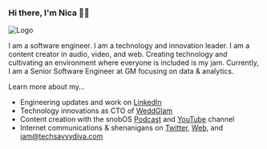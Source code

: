 ### Hi there, I'm Nica 👋🏽
![Logo](http://techsavvydiva.com/home/wp-content/uploads/2016/09/TechSavvyDiva-Gold-Logo-Twitter-Cover1.jpg)

I am a software engineer. I am a technology and innovation leader. I am a content creator in audio, video, and web. Creating technology and cultivating an environment where everyone is included is my jam. Currently, I am a Senior Software Engineer at GM focusing on data & analytics.

Learn more about my…
- Engineering updates and work on [LinkedIn](www.linkedin.com/in/yahnicamontford)
- Technology innovations as CTO of [WeddGlam](www.weddglam.com)
- Content creation with the snobOS [Podcast](www.snoboscast.com) and [YouTube](https://www.youtube.com/channel/UCDUC8MuIVjBY67D7Z4UezkQ) channel
- Internet communications & shenanigans on [Twitter](http://www.twitter.com/techsavvydiva), [Web](www.techsavvydiva.com), and iam@techsavvydiva.com
<!--
**techsavvydiva/techsavvydiva** is a ✨ _special_ ✨ repository because its `README.md` (this file) appears on your GitHub profile.
- 🔭 I’m currently working on ...
- 🌱 I’m currently learning ...
- 👯 I’m looking to collaborate on ...
- 🤔 I’m looking for help with ...
- 💬 Ask me about ...
- 📫 How to reach me: ...
- 😄 Pronouns: ...
- ⚡ Fun fact: ...
-->
